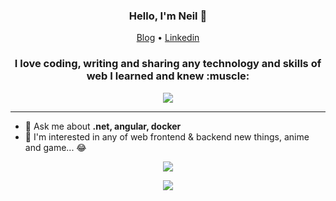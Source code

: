 <h3 align="center">Hello, I'm Neil 👋</h3>

<p align="center">
  <a href="https://thinkinmd.com">Blog</a> •
  <a href="https://www.linkedin.com/in/neil-tsai-791917132">Linkedin</a>
</p>

<h3 align="center">I love coding, writing and sharing any technology and skills of web I learned and knew :muscle:</h3>

<div align="center">
  <img src="https://komarev.com/ghpvc/?username=cdcd72&color=ff69b4" />
</div>

---

- 💬 Ask me about **.net, angular, docker**
- 🌟 I'm interested in any of web frontend & backend new things, anime and game... 😂

<p align="center">
  <img src="https://github-readme-stats.vercel.app/api?username=cdcd72&show_icons=true&hide=issues&bg_color=0D1117&text_color=c9d1d9&icon_color=ff3860&title_color=ff69b4&hide_border=true" />
</div>

<p align="center">
  <img src="https://github-readme-stats.vercel.app/api/wakatime?username=cdcd72&show_icons=true&bg_color=0D1117&text_color=c9d1d9&icon_color=ff3860&title_color=ff69b4&hide_border=true" />
</div>
